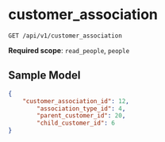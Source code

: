 customer_association
========================

```shell
GET /api/v1/customer_association
```

**Required scope**: `read_people`, `people`

Sample Model
------------

```json
{
	"customer_association_id": 12,
        "association_type_id": 4,
        "parent_customer_id": 20,
        "child_customer_id": 6
}
```
